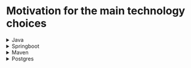 # Motivation for the main technology choices

<details>

<summary>Java</summary>

For being a robust, reliable language that provides a rich ecosystem of integrated library functions

</details>

<details>

<summary>Springboot</summary>

For being a tool that facilitates and speeds up the development of web applications and microservices

</details>

<details>

<summary>Maven</summary>

Because it has a mature ecosystem and a large number of ready-to-use plugins, which makes it easy to integrate with many other tools and libraries.

</details>

<details>

<summary>Postgres</summary>

For having good performance, and because I have more familiarity

</details>

